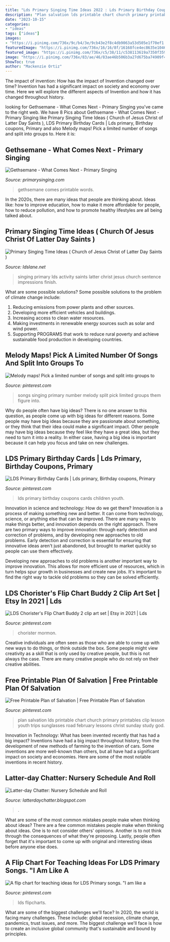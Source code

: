 ```yaml
---
title: "Lds Primary Singing Time Ideas 2022 : Lds Primary Birthday Coupons Cards Children Youth"
description: "Plan salvation lds printable chart church primary printables clip lesson youth trips sunglasses road february lessons christ sunday study god"
date: "2023-10-15"
categories:
- "ideas"
tags: ["ideas"]
images:
- "https://i.pinimg.com/736x/9c/b4/3e/9cb43e2f8c4db9063a53d505e1f70ef1.jpg"
featuredImage: "https://i.pinimg.com/736x/16/16/8f/16168fce4ec8635e1046ec923a530df3--lds-primary-primary-colors.jpg"
featured_image: "https://i.pinimg.com/736x/c5/38/11/c538113619a7350f3599d269c6d07ff6.jpg"
image: "https://i.pinimg.com/736x/83/ae/46/83ae46b506b3a27d675ba74909f46e3f.jpg"
ShowToc: true
author: "Mackenzie Ortiz"
---
```



The impact of invention: How has the impact of Invention changed over time?
Invention has had a significant impact on society and economy over time. Here we will explore the different aspects of Invention and how it has changed throughout history.

	

		
looking for Gethsemane - What Comes Next - Primary Singing you've came to the right web. We have 8 Pics about Gethsemane - What Comes Next - Primary Singing like Primary Singing Time Ideas ( Church of Jesus Christ of Latter Day Saints ), LDS Primary Birthday Cards | Lds primary, Birthday coupons, Primary and also Melody maps! Pick a limited number of songs and split into groups to. Here it is:
		
    
## Gethsemane - What Comes Next - Primary Singing

<img loading=lazy src="https://www.primarysinging.com/wp-content/uploads/2019/01/06-Gethsemane-08971-700x1050.jpg" onerror="this.onerror=null;this.src='https://tse3.mm.bing.net/th?id=OIP.PJTbSnMyDpHs5_8lVRLDugHaLH&amp;pid=15.1';" alt="Gethsemane - What Comes Next - Primary Singing">

_Source: primarysinging.com_

>gethsemane comes printable words. 

	

In the 2020s, there are many ideas that people are thinking about. Ideas like: how to improve education, how to make it more affordable for people, how to reduce pollution, and how to promote healthy lifestyles are all being talked about.

    
## Primary Singing Time Ideas ( Church Of Jesus Christ Of Latter Day Saints )

<img loading=lazy src="https://2.bp.blogspot.com/-YglJVpKCS0I/V_ph0bS3wAI/AAAAAAAAAnQ/SaMwBGaWv4Ymj0KUvCQyYLANFtQ11yRSwCLcB/s1600/singing-time-ideas-2.jpg" onerror="this.onerror=null;this.src='https://tse1.mm.bing.net/th?id=OIP.FZlZ-5AVyRxRTF6dtyTFfAHaIM&amp;pid=15.1';" alt="Primary Singing Time Ideas ( Church of Jesus Christ of Latter Day Saints )">

_Source: ldslane.net_

>singing primary lds activity saints latter christ jesus church sentence impressions finish. 

	

What are some possible solutions?
Some possible solutions to the problem of climate change include:
1. Reducing emissions from power plants and other sources. 
2. Developing more efficient vehicles and buildings. 
3. Increasing access to clean water resources. 
4. Making investments in renewable energy sources such as solar and wind power. 
5. Supporting PROGRAMS that work to reduce rural poverty and achieve sustainable food production in developing countries.

    
## Melody Maps! Pick A Limited Number Of Songs And Split Into Groups To

<img loading=lazy src="https://i.pinimg.com/736x/c5/38/11/c538113619a7350f3599d269c6d07ff6.jpg" onerror="this.onerror=null;this.src='https://tse3.mm.bing.net/th?id=OIP.3Wg8NnC7Ij4P4B5mZ3QqHwHaFj&amp;pid=15.1';" alt="Melody maps! Pick a limited number of songs and split into groups to">

_Source: pinterest.com_

>songs singing primary number melody split pick limited groups them figure into. 

	

Why do people often have big ideas?
There is no one answer to this question, as people come up with big ideas for different reasons. Some people may have big ideas because they are passionate about something, or they think that their idea could make a significant impact. Other people may have big ideas because they feel like they have a great idea, but they need to turn it into a reality. In either case, having a big idea is important because it can help you focus and take on new challenges.

    
## LDS Primary Birthday Cards | Lds Primary, Birthday Coupons, Primary

<img loading=lazy src="https://i.pinimg.com/736x/16/16/8f/16168fce4ec8635e1046ec923a530df3--lds-primary-primary-colors.jpg" onerror="this.onerror=null;this.src='https://tse3.mm.bing.net/th?id=OIP.Vhmhfw04h5zuUZORtGiO3QHaFt&amp;pid=15.1';" alt="LDS Primary Birthday Cards | Lds primary, Birthday coupons, Primary">

_Source: pinterest.com_

>lds primary birthday coupons cards children youth. 

	

Innovation in science and technology: How do we get there?
Innovation is a process of making something new and better. It can come from technology, science, or anything else that can be improved. There are many ways to make things better, and innovation depends on the right approach.
There are two primary ways to improve innovation: through early detection and correction of problems, and by developing new approaches to old problems. Early detection and correction is essential for ensuring that innovative ideas aren't just abandoned, but brought to market quickly so people can use them effectively.

Developing new approaches to old problems is another important way to improve innovation. This allows for more efficient use of resources, which in turn helps spur growth in businesses and create new jobs. It's important to find the right way to tackle old problems so they can be solved efficiently.

    
## LDS Chorister&#039;s Flip Chart Buddy 2 Clip Art Set | Etsy In 2021 | Lds

<img loading=lazy src="https://i.pinimg.com/736x/83/ae/46/83ae46b506b3a27d675ba74909f46e3f.jpg" onerror="this.onerror=null;this.src='https://tse3.mm.bing.net/th?id=OIP.tHdUK551ehdi01ULZJc5qwHaF7&amp;pid=15.1';" alt="LDS Chorister&#039;s Flip Chart Buddy 2 clip art set | Etsy in 2021 | Lds">

_Source: pinterest.com_

>chorister mormon. 

	

Creative individuals are often seen as those who are able to come up with new ways to do things, or think outside the box. Some people might view creativity as a skill that is only used by creative people, but this is not always the case. There are many creative people who do not rely on their creative abilities.

    
## Free Printable Plan Of Salvation | Free Printable Plan Of Salvation

<img loading=lazy src="https://i.pinimg.com/736x/9c/b4/3e/9cb43e2f8c4db9063a53d505e1f70ef1.jpg" onerror="this.onerror=null;this.src='https://tse1.mm.bing.net/th?id=OIP.-4tmxRhJn6bHMOJzWi_rCAHaJr&amp;pid=15.1';" alt="Free Printable Plan of Salvation | Free Printable Plan of Salvation">

_Source: pinterest.com_

>plan salvation lds printable chart church primary printables clip lesson youth trips sunglasses road february lessons christ sunday study god. 

	

Innovation in Technology: What has been invented recently that has had a big impact?
Inventions have had a big impact throughout history, from the development of new methods of farming to the invention of cars. Some inventions are more well-known than others, but all have had a significant impact on society and economies. Here are some of the most notable inventions in recent history.

    
## Latter-day Chatter: Nursery Schedule And Roll

<img loading=lazy src="https://1.bp.blogspot.com/-dAGH4s0gXJA/VfwzCWen6nI/AAAAAAAAJ9E/607u_mALIDY/w1200-h630-p-k-no-nu/nurseryschedulepreview.jpg" onerror="this.onerror=null;this.src='https://tse2.mm.bing.net/th?id=OIP.fbN2U4v3TK1wkp70A4l78wHaD4&amp;pid=15.1';" alt="Latter-day Chatter: Nursery Schedule and Roll">

_Source: latterdaychatter.blogspot.com_

>. 

	

What are some of the most common mistakes people make when thinking about ideas?
There are a few common mistakes people make when thinking about ideas. One is to not consider others' opinions. Another is to not think through the consequences of what they're proposing. Lastly, people often forget that it's important to come up with original and interesting ideas before anyone else does.

    
## A Flip Chart For Teaching Ideas For LDS Primary Songs. &quot;I Am Like A

<img loading=lazy src="https://i.pinimg.com/736x/28/af/23/28af233a52917cc2aaccd996844fb299.jpg" onerror="this.onerror=null;this.src='https://tse3.mm.bing.net/th?id=OIP.Cu_DX5nZILkGCzNlTIj38AHaFO&amp;pid=15.1';" alt="A flip chart for teaching ideas for LDS Primary songs. &quot;I am like a">

_Source: pinterest.com_

>lds flipcharts. 

	

What are some of the biggest challenges we'll face?
In 2020, the world is facing many challenges. These include: global recession, climate change, pandemics, trust issues, and more. The biggest challenge we'll face is how to create an inclusive global community that's sustainable and bound by principles.

